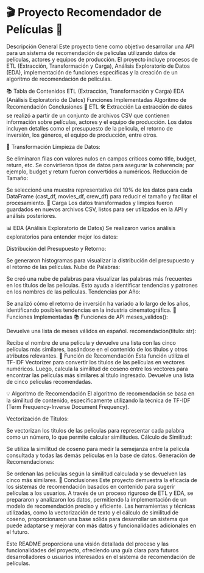 # 🎬 Proyecto Recomendador de Películas 🎥
Descripción General
Este proyecto tiene como objetivo desarrollar una API para un sistema de recomendación de películas utilizando datos de películas, actores y equipos de producción. El proyecto incluye procesos de ETL (Extracción, Transformación y Carga), Análisis Exploratorio de Datos (EDA), implementación de funciones específicas y la creación de un algoritmo de recomendación de películas.

📚 Tabla de Contenidos
ETL (Extracción, Transformación y Carga)
EDA (Análisis Exploratorio de Datos)
Funciones Implementadas
Algoritmo de Recomendación
Conclusiones
🔄 ETL
🛠️ Extracción
La extracción de datos se realizó a partir de un conjunto de archivos CSV que contienen información sobre películas, actores y el equipo de producción. Los datos incluyen detalles como el presupuesto de la película, el retorno de inversión, los géneros, el equipo de producción, entre otros.

🧹 Transformación
Limpieza de Datos:

Se eliminaron filas con valores nulos en campos críticos como title, budget, return, etc.
Se convirtieron tipos de datos para asegurar la coherencia; por ejemplo, budget y return fueron convertidos a numéricos.
Reducción de Tamaño:

Se seleccionó una muestra representativa del 10% de los datos para cada DataFrame (cast_df, movies_df, crew_df) para reducir el tamaño y facilitar el procesamiento.
💾 Carga
Los datos transformados y limpios fueron guardados en nuevos archivos CSV, listos para ser utilizados en la API y análisis posteriores.

📊 EDA (Análisis Exploratorio de Datos)
Se realizaron varios análisis exploratorios para entender mejor los datos:

Distribución del Presupuesto y Retorno:

Se generaron histogramas para visualizar la distribución del presupuesto y el retorno de las películas.
Nube de Palabras:

Se creó una nube de palabras para visualizar las palabras más frecuentes en los títulos de las películas. Esto ayuda a identificar tendencias y patrones en los nombres de las películas.
Tendencias por Año:

Se analizó cómo el retorno de inversión ha variado a lo largo de los años, identificando posibles tendencias en la industria cinematográfica.
🔧 Funciones Implementadas
📚 Funciones de API
meses_validos():

Devuelve una lista de meses válidos en español.
recomendacion(titulo: str):

Recibe el nombre de una película y devuelve una lista con las cinco películas más similares, basándose en el contenido de los títulos y otros atributos relevantes.
🎯 Función de Recomendación
Esta función utiliza el TF-IDF Vectorizer para convertir los títulos de las películas en vectores numéricos. Luego, calcula la similitud de coseno entre los vectores para encontrar las películas más similares al título ingresado. Devuelve una lista de cinco películas recomendadas.

💡 Algoritmo de Recomendación
El algoritmo de recomendación se basa en la similitud de contenido, específicamente utilizando la técnica de TF-IDF (Term Frequency-Inverse Document Frequency).

Vectorización de Títulos:

Se vectorizan los títulos de las películas para representar cada palabra como un número, lo que permite calcular similitudes.
Cálculo de Similitud:

Se utiliza la similitud de coseno para medir la semejanza entre la película consultada y todas las demás películas en la base de datos.
Generación de Recomendaciones:

Se ordenan las películas según la similitud calculada y se devuelven las cinco más similares.
📝 Conclusiones
Este proyecto demuestra la eficacia de los sistemas de recomendación basados en contenido para sugerir películas a los usuarios. A través de un proceso riguroso de ETL y EDA, se prepararon y analizaron los datos, permitiendo la implementación de un modelo de recomendación preciso y eficiente. Las herramientas y técnicas utilizadas, como la vectorización de texto y el cálculo de similitud de coseno, proporcionaron una base sólida para desarrollar un sistema que puede adaptarse y mejorar con más datos y funcionalidades adicionales en el futuro.

Este README proporciona una visión detallada del proceso y las funcionalidades del proyecto, ofreciendo una guía clara para futuros desarrolladores o usuarios interesados en el sistema de recomendación de películas.







